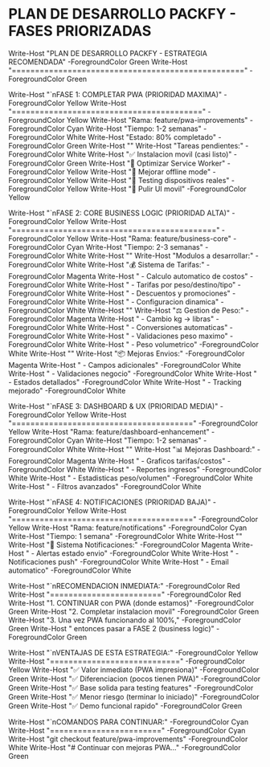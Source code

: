 # PLAN DE DESARROLLO PACKFY - FASES PRIORIZADAS
Write-Host "PLAN DE DESARROLLO PACKFY - ESTRATEGIA RECOMENDADA" -ForegroundColor Green
Write-Host "==================================================" -ForegroundColor Green

Write-Host "`nFASE 1: COMPLETAR PWA (PRIORIDAD MAXIMA)" -ForegroundColor Yellow
Write-Host "=========================================" -ForegroundColor Yellow
Write-Host "Rama: feature/pwa-improvements" -ForegroundColor Cyan
Write-Host "Tiempo: 1-2 semanas" -ForegroundColor White
Write-Host "Estado: 80% completado" -ForegroundColor Green
Write-Host ""
Write-Host "Tareas pendientes:" -ForegroundColor White
Write-Host "✅ Instalacion movil (casi listo)" -ForegroundColor Green
Write-Host "🔄 Optimizar Service Worker" -ForegroundColor Yellow
Write-Host "🔄 Mejorar offline mode" -ForegroundColor Yellow
Write-Host "🔄 Testing dispositivos reales" -ForegroundColor Yellow
Write-Host "🔄 Pulir UI movil" -ForegroundColor Yellow

Write-Host "`nFASE 2: CORE BUSINESS LOGIC (PRIORIDAD ALTA)" -ForegroundColor Yellow
Write-Host "============================================" -ForegroundColor Yellow
Write-Host "Rama: feature/business-core" -ForegroundColor Cyan
Write-Host "Tiempo: 2-3 semanas" -ForegroundColor White
Write-Host ""
Write-Host "Modulos a desarrollar:" -ForegroundColor White
Write-Host "💰 Sistema de Tarifas:" -ForegroundColor Magenta
Write-Host "   - Calculo automatico de costos" -ForegroundColor White
Write-Host "   - Tarifas por peso/destino/tipo" -ForegroundColor White
Write-Host "   - Descuentos y promociones" -ForegroundColor White
Write-Host "   - Configuracion dinamica" -ForegroundColor White
Write-Host ""
Write-Host "⚖️ Gestion de Peso:" -ForegroundColor Magenta
Write-Host "   - Cambio kg -> libras" -ForegroundColor White
Write-Host "   - Conversiones automaticas" -ForegroundColor White
Write-Host "   - Validaciones peso maximo" -ForegroundColor White
Write-Host "   - Peso volumetrico" -ForegroundColor White
Write-Host ""
Write-Host "📦 Mejoras Envios:" -ForegroundColor Magenta
Write-Host "   - Campos adicionales" -ForegroundColor White
Write-Host "   - Validaciones negocio" -ForegroundColor White
Write-Host "   - Estados detallados" -ForegroundColor White
Write-Host "   - Tracking mejorado" -ForegroundColor White

Write-Host "`nFASE 3: DASHBOARD & UX (PRIORIDAD MEDIA)" -ForegroundColor Yellow
Write-Host "=======================================" -ForegroundColor Yellow
Write-Host "Rama: feature/dashboard-enhancement" -ForegroundColor Cyan
Write-Host "Tiempo: 1-2 semanas" -ForegroundColor White
Write-Host ""
Write-Host "📊 Mejoras Dashboard:" -ForegroundColor Magenta
Write-Host "   - Graficos tarifas/costos" -ForegroundColor White
Write-Host "   - Reportes ingresos" -ForegroundColor White
Write-Host "   - Estadisticas peso/volumen" -ForegroundColor White
Write-Host "   - Filtros avanzados" -ForegroundColor White

Write-Host "`nFASE 4: NOTIFICACIONES (PRIORIDAD BAJA)" -ForegroundColor Yellow
Write-Host "=======================================" -ForegroundColor Yellow
Write-Host "Rama: feature/notifications" -ForegroundColor Cyan
Write-Host "Tiempo: 1 semana" -ForegroundColor White
Write-Host ""
Write-Host "🔔 Sistema Notificaciones:" -ForegroundColor Magenta
Write-Host "   - Alertas estado envio" -ForegroundColor White
Write-Host "   - Notificaciones push" -ForegroundColor White
Write-Host "   - Email automatico" -ForegroundColor White

Write-Host "`nRECOMENDACION INMEDIATA:" -ForegroundColor Red
Write-Host "========================" -ForegroundColor Red
Write-Host "1. CONTINUAR con PWA (donde estamos)" -ForegroundColor Green
Write-Host "2. Completar instalacion movil" -ForegroundColor Green
Write-Host "3. Una vez PWA funcionando al 100%," -ForegroundColor Green
Write-Host "   entonces pasar a FASE 2 (business logic)" -ForegroundColor Green

Write-Host "`nVENTAJAS DE ESTA ESTRATEGIA:" -ForegroundColor Yellow
Write-Host "============================" -ForegroundColor Yellow
Write-Host "✅ Valor inmediato (PWA impresiona)" -ForegroundColor Green
Write-Host "✅ Diferenciacion (pocos tienen PWA)" -ForegroundColor Green
Write-Host "✅ Base solida para testing features" -ForegroundColor Green
Write-Host "✅ Menor riesgo (terminar lo iniciado)" -ForegroundColor Green
Write-Host "✅ Demo funcional rapido" -ForegroundColor Green

Write-Host "`nCOMANDOS PARA CONTINUAR:" -ForegroundColor Cyan
Write-Host "========================" -ForegroundColor Cyan
Write-Host "git checkout feature/pwa-improvements" -ForegroundColor White
Write-Host "# Continuar con mejoras PWA..." -ForegroundColor Green
